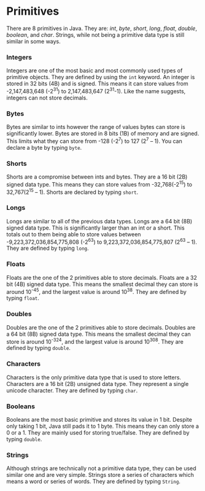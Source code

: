 Primitives
==========

There are 8 primitives in Java.
They are: *int*, *byte*, *short*, *long*, *float*, *double*, *boolean*, and *char*.
Strings, while not being a primitive data type is still similar in some ways.

### Integers
Integers are one of the most basic and most commonly used types of primitive objects.
They are defined by using the ``int`` keyword. An integer is stored in 32 bits (4B) and is signed.
This means it can store values from -2,147,483,648 (-2<sup>31</sup>) to 2,147,483,647 (2<sup>31</sup>-1).
Like the name suggests, integers can not store decimals.

### Bytes
Bytes are similar to ints however the range of values bytes can store is significantly lower.
Bytes are stored in 8 bits (1B) of memory and are signed.
This limits what they can store from -128 (-2<sup>7</sup>) to 127 (2<sup>7</sup> – 1).
You can declare a byte by typing ``byte``.

### Shorts
Shorts are a compromise between ints and bytes.
They are a 16 bit (2B) signed data type.
This means they can store values from -32,768(-2<sup>15</sup>) to 32,767(2<sup>15</sup> – 1).
Shorts are declared by typing ``short``.

### Longs
Longs are similar to all of the previous data types.
Longs are a 64 bit (8B) signed data type.
This is significantly larger than an int or a short.
This totals out to them being able to store values between -9,223,372,036,854,775,808 (-2<sup>63</sup>) to 9,223,372,036,854,775,807 (2<sup>63</sup> – 1).
They are defined by typing ``long``.

### Floats
Floats are the one of the 2 primitives able to store decimals.
Floats are a 32 bit (4B) signed data type.
This means the smallest decimal they can store is around  10<sup>-45</sup>, and the largest value is around 10<sup>38</sup>.
They are defined by typing ``float``.

### Doubles
Doubles are the one of the 2 primitives able to store decimals.
Doubles are a 64 bit (8B) signed data type.
This means the smallest decimal they can store is around  10<sup>-324</sup>, and the largest value is around 10<sup>308</sup>.
They are defined by typing ``double``.

### Characters
Characters is the only primitive data type that is used to store letters.
Characters are a 16 bit (2B) unsigned data type.
They represent a single unicode character.
They are defined by typing ``char``.

### Booleans
Booleans are the most basic primitive and stores its value in 1 bit.
Despite only taking 1 bit, Java still pads it to 1 byte.
This means they can only store a 0 or a 1.
They are mainly used for storing true/false.
They are defined by typing ``double``.

### Strings
Although strings are technically not a primitive data type, they can be used similar one and are very simple.
Strings store a series of characters which means a word or series of words.
They are defined by typing ``String``.
